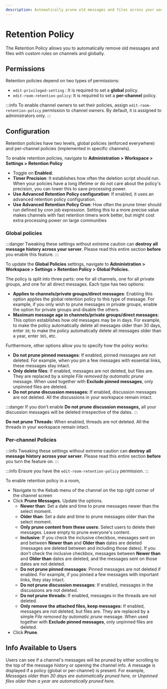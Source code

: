 ```yaml
---
description: Automatically prune old messages and files across your workspace
---
```


# Retention Policy

The Retention Policy allows you to automatically remove old messages and files with custom rules on channels and globally.

## Permissions

Retention policies depend on two types of permissions:

* `edit-privileged-setting` : It is required to set a **global** policy.
* `edit-room-retention-policy`: It is required to set a **per-channel** policy.

:::info
To enable channel owners to set their policies, assign `edit-room-retention-policy` permission to channel owners. By default, it is assigned to administrators only.
:::

## Configuration

Retention policies have two levels, global policies (enforced everywhere) and per-channel policies (implemented in specific channels).

To enable retention policies, navigate to **Administration > Workspace > Settings > Retention Policy**

* Toggle on **Enabled.**
* **Timer Precision**: It establishes how often the deletion script should run. When your policies have a long lifetime or do not care about the policy's precision, you can lower this to save processing power.
* **Use Advanced Retention Policy configuration**: If enabled, it uses an advanced retention policy configuration.
* **Use Advanced Retention Policy Cron**: How often the prune timer should run defined by cron job expression. Setting this to a more precise value makes channels with fast retention timers work better, but might cost extra processing power on large communities

### Global policies

:::danger
Tweaking these settings without extreme caution can **destroy** **all message history across your server**. Please read this entire section **before** you enable this feature.
:::

To update the **Global Policies** settings, navigate to **Administration > Workspace > Settings > Retention Policy > Global Policies.**

The policy is split into three parts: one for all channels, one for all private groups, and one for all direct messages. Each type has two options:

* **Applies to channels/private groups/direct messages**: Enabling this option applies the global retention policy to this type of message. For example, if you only wish to prune messages in private groups, enable the option for private groups and disable the others.
* **Maximum message age in channels/private groups/direct messages**: This option establishes how old messages may be in days. For example, to make the policy automatically delete all messages older than 30 days, enter `30`; to make the policy automatically delete all messages older than a year, enter `365`, etc.

Furthermore, other options allow you to specify how the policy works:

* **Do not prune pinned messages**: If enabled, pinned messages are not deleted. For example, when you pin a few messages with essential links, these messages stay intact.
* **Only delete files**: If enabled, messages are not deleted, but files are. They are replaced by a simple _File removed by automatic prune_ message. When used together with **Exclude pinned messages**, only unpinned files are deleted.
* **Do not prune discussion messages:** If enabled, discussion messages are not deleted. All the discussions in your workspace remain intact.

:::danger
If you don't enable **Do not prune discussion messages,** all your discussion messages will be deleted irrespective of the dates.
:::

**Do not prune Threads:** When enabled, threads are not deleted. All the threads in your workspace remain intact.

### Per-channel Policies

:::info
Tweaking these settings without extreme caution can **destroy** **all message history across your server**. Please read this entire section **before** you turn the feature on.
:::

:::info
Ensure you have the `edit-room-retention-policy` permission.
:::

To enable retention policy in a room,&#x20;

* Navigate to the Kebab menu of the channel on the top right corner of the channel screen
* Click **Prune Messages.** Update the options.
  * **Newer than**: Set a date and time to prune messages newer than the select moment.
  * **Older than**: Set a date and time to prune messages older than the select moment.
  * **Only prune content from these users**: Select users to delete their messages. Leave empty to prune everyone's content.
  * **Inclusive**: If you check the inclusive checkbox, messages sent on and between **Newer than** and **Older than** dates are deleted (messages are deleted between and including those dates). If you don't check the inclusive checkbox, messages between **Newer than** and **Older than** dates are deleted, and the messages sent on those dates are not deleted.
  * **Do not prune pinned messages**: Pinned messages are not deleted if enabled. For example, if you pinned a few messages with important links, they stay intact.
  * **Do not prune discussion messages**: If enabled, messages in the discussions are not deleted.
  * **Do not prune threads:** If enabled, messages in the threads are not deleted.
  * **Only remove the attached files, keep messages:** If enabled, messages are not deleted, but files are. They are replaced by a simple _File removed by automatic prune_ message. When used together with **Exclude pinned messages**, only unpinned files are deleted.
* Click **Prune**.

## Info Available to Users

Users can see if a channel's messages will be pruned by either scrolling to the top of the message history or opening the channel info. A message is displayed if a policy (global or per-channel) is present. For example, _Messages older than 30 days are automatically pruned here,_ or _Unpinned files older than a year are automatically pruned here_.
